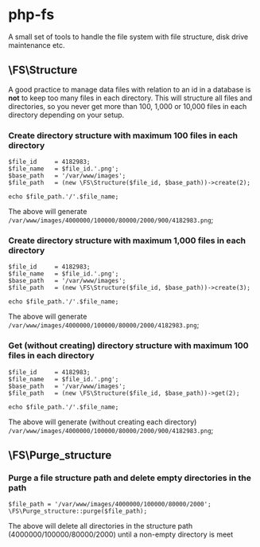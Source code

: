 # php-fs
A small set of tools to handle the file system with file structure, disk drive maintenance etc.

## \FS\Structure
A good practice to manage data files with relation to an id in a database is **not** to keep too many files in each directory. This will structure all files and directories, so you never get more than 100, 1,000 or 10,000 files in each directory depending on your setup.

### Create directory structure with maximum 100 files in each directory
```
$file_id     = 4182983;
$file_name   = $file_id.'.png';
$base_path   = '/var/www/images';
$file_path   = (new \FS\Structure($file_id, $base_path))->create(2);

echo $file_path.'/'.$file_name;
```
The above will generate `/var/www/images/4000000/100000/80000/2000/900/4182983.png`;

### Create directory structure with maximum 1,000 files in each directory
```
$file_id     = 4182983;
$file_name   = $file_id.'.png';
$base_path   = '/var/www/images';
$file_path   = (new \FS\Structure($file_id, $base_path))->create(3);

echo $file_path.'/'.$file_name;
```
The above will generate `/var/www/images/4000000/100000/80000/2000/4182983.png`;

### Get (without creating) directory structure with maximum 100 files in each directory
```
$file_id     = 4182983;
$file_name   = $file_id.'.png';
$base_path   = '/var/www/images';
$file_path   = (new \FS\Structure($file_id, $base_path))->get(2);

echo $file_path.'/'.$file_name;
```
The above will generate (without creating each directory) `/var/www/images/4000000/100000/80000/2000/900/4182983.png`;

## \FS\Purge_structure
### Purge a file structure path and delete empty directories in the path
```
$file_path = '/var/www/images/4000000/100000/80000/2000';
\FS\Purge_structure::purge($file_path);
```
The above will delete all directories in the structure path (4000000/100000/80000/2000) until a non-empty directory is meet
